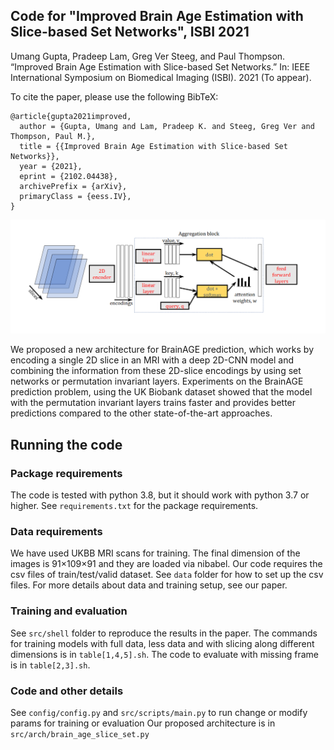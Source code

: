 ## Code for "Improved Brain Age Estimation with Slice-based Set Networks", ISBI 2021

Umang Gupta, Pradeep Lam, Greg Ver Steeg, and Paul Thompson. “Improved Brain Age Estimation
with Slice-based Set Networks.” In: IEEE International Symposium on Biomedical Imaging (ISBI).
2021 (To appear).

To cite the paper, please use the following BibTeX:
```
@article{gupta2021improved,
  author = {Gupta, Umang and Lam, Pradeep K. and Steeg, Greg Ver and Thompson, Paul M.},
  title = {{Improved Brain Age Estimation with Slice-based Set Networks}},
  year = {2021},
  eprint = {2102.04438},
  archivePrefix = {arXiv},
  primaryClass = {eess.IV},
}
```

![](arch.png)

We proposed a new architecture for BrainAGE prediction, which works by
encoding a single 2D slice in an MRI with a deep 2D-CNN model and
combining the information from these 2D-slice encodings by using set networks
or permutation invariant layers.
Experiments on the BrainAGE prediction problem,
using the UK Biobank dataset showed that the model with the permutation
invariant layers trains faster and provides better predictions compared
to the other state-of-the-art approaches.

## Running the code

### Package requirements
The code is tested with python 3.8, but it should work with python 3.7 or higher.
See `requirements.txt` for the package requirements.

### Data requirements
We have used UKBB MRI scans for training. The  final  dimension of the  images is 91×109×91 and they are loaded via nibabel. Our code requires the csv
files of train/test/valid dataset. See `data` folder for how to set up the csv files. For more details about data and training setup, see our paper.

### Training and evaluation
See `src/shell` folder to reproduce the results in the paper.
The commands for training models with full data, less data and with slicing along different dimensions  is in `table[1,4,5].sh`.
The code to evaluate with missing frame is in `table[2,3].sh`.

### Code and other details
See `config/config.py` and `src/scripts/main.py` to run change or modify params for training or evaluation
Our proposed architecture is in `src/arch/brain_age_slice_set.py`